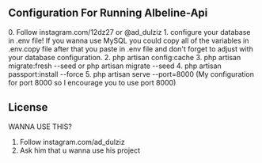 ## Configuration For Running Albeline-Api

<p>
0. Follow instagram.com/12dz27 or @ad_dulziz
1. configure your database in .env file! If you wanna use MySQL you could copy all of the variables in .env.copy file after that you paste in .env file and don't forget to adjust with your database configuration.
2. php artisan config:cache
3. php artisan migrate:fresh --seed or php artisan migrate --seed
4. php artisan passport:install --force
5. php artisan serve --port=8000 (My configuration for port 8000 so I encourage you to use port 8000)
</p>

## License

WANNA USE THIS?
1. Follow instagram.com/ad_dulziz 
2. Ask him that u wanna use his project

